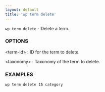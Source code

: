 ```yaml
---
layout: default
title: 'wp term delete'
---
```


`wp term delete` - Delete a term.

### OPTIONS

&lt;term-id&gt;
: ID for the term to delete.

&lt;taxonomy&gt;
: Taxonomy of the term to delete.

### EXAMPLES

    wp term delete 15 category


